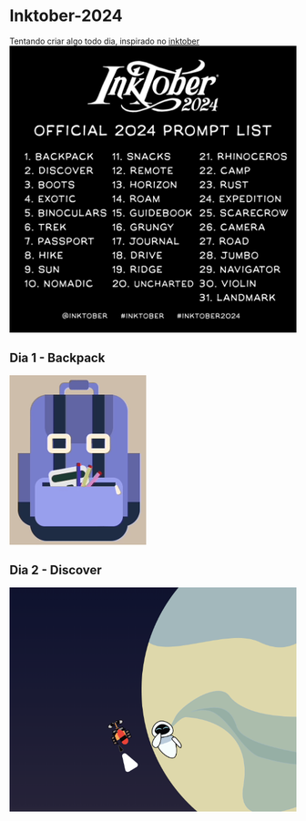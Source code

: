 # Inktober-2024

Tentando criar algo todo dia, inspirado no [inktober](https://inktober.com/rules)
[![Inktober list](./inktober/2024promptlist.jpg)](https://inktober.com/rules)

## Dia 1 - Backpack

[![Backpack](./day_1-backpack/preview.gif)](https://codesandbox.io/p/sandbox/xgp2rm)

## Dia 2 - Discover

[![Wall-e e Eva](./day_2-discover/wall-e_eva.png)](https://codesandbox.io/p/sandbox/2-day-discover-h378j2)
